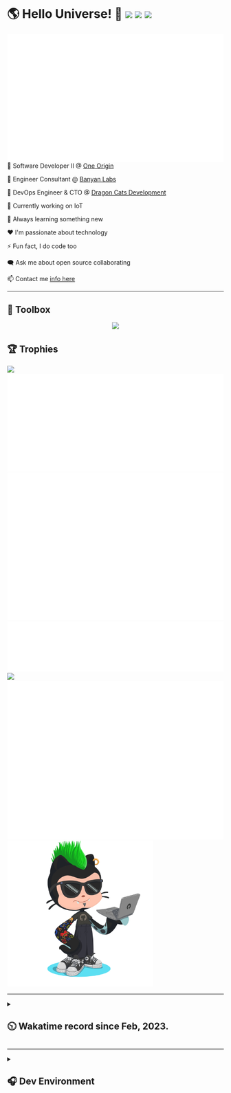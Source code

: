 <h1>🌎 Hello Universe! 👋
<img src='https://wakatime.com/badge/user/a61fe4dd-5464-48ee-825a-134d74f90884.svg?style=flat-square'>
<img src='https://api.visitorbadge.io/api/visitors?path=https%3A%2F%2Fgithub.com%2Fjmclain-origin&countColor=&style=flat-square' height='22'>
<img src='https://img.shields.io/github/followers/jmclain-origin?label=Followers&style=flat-square' height='22'>
</h1>

<img align='right' src='./assets/metrics.base.svg'>

💼 Software Developer II @ [One Origin](https://oneorigin.us/)

💼 Engineer Consultant @ [Banyan Labs](https://banyanlabs.io/)

💼 DevOps Engineer & CTO @ [Dragon Cats Development](https://DragonCats.dev/)

🔭 Currently working on IoT

🌱 Always learning something new

❤️ I'm passionate about technology

⚡ Fun fact, I do code too

🗨️ Ask me about open source collaborating

📫 Contact me [info here](https://www.joshmclain.com/#contact)

---

## 🧰 Toolbox

<p align="center">
  <a href="https://skillicons.dev">
    <img src="https://skillicons.dev/icons?i=md,html,css,js,regex,sass,tailwind,ts,react,styledcomponents,redux,next,gatsby,remix,nodejs,express,mongodb,jest,webpack,vite,rollup,docker,nginx,aws,heroku,vercel,netlify,linux,bash,powershell,vim,git,githubactions,github,gitlab,vscode,idea,maven,gradle,java,spring&theme=dark" />
  </a>
</p>

## 🏆 Trophies
>
<div align=''>
<img src='https://github-profile-trophy.vercel.app/?username=jmclain-origin&theme=darkhub&no-frame=true&margin-w=10' height='155'>
<img src='./assets/metrics.plugin.achievements.compact.svg'>
<img src='./assets/metrics.plugin.habits.charts.svg'>
</div>

<div align=''>
<img src='./assets/metrics.plugin.habits.facts.svg'>
<img src='https://streak-stats.demolab.com?user=jmclain-origin&theme=dark' width='340'>
<div>
</div>


<img src='./assets/metrics.plugin.wakatime.svg'>
<img src='./assets/octocat.png' width='340'>
<!-- <img src='./assets/metrics.plugin.code.svg'> -->
</div>

---

<details>
<summary>

## 🕥 Wakatime record since Feb, 2023.

</summary>

<!--START_SECTION:waka-->
![Code Time](http://img.shields.io/badge/Code%20Time-276%20hrs%2058%20mins-blue)

![Profile Views](http://img.shields.io/badge/Profile%20Views-44-blue)

**🐱 My GitHub Data** 

> 📦 109.4 kB Used in GitHub's Storage 
 > 
> 🏆 510 Contributions in the Year 2023
 > 
> 🚫 Not Opted to Hire
 > 
> 📜 16 Public Repositories 
 > 
> 🔑 25 Private Repositories 
 > 
**I'm an Early 🐤** 

```text
🌞 Morning                1245 commits        █████░░░░░░░░░░░░░░░░░░░░   21.36 % 
🌆 Daytime                2349 commits        ██████████░░░░░░░░░░░░░░░   40.30 % 
🌃 Evening                1541 commits        ███████░░░░░░░░░░░░░░░░░░   26.44 % 
🌙 Night                  694 commits         ███░░░░░░░░░░░░░░░░░░░░░░   11.91 % 
```
📅 **I'm Most Productive on Monday** 

```text
Monday                   1195 commits        █████░░░░░░░░░░░░░░░░░░░░   20.50 % 
Tuesday                  937 commits         ████░░░░░░░░░░░░░░░░░░░░░   16.07 % 
Wednesday                1174 commits        █████░░░░░░░░░░░░░░░░░░░░   20.14 % 
Thursday                 501 commits         ██░░░░░░░░░░░░░░░░░░░░░░░   08.59 % 
Friday                   807 commits         ███░░░░░░░░░░░░░░░░░░░░░░   13.84 % 
Saturday                 671 commits         ███░░░░░░░░░░░░░░░░░░░░░░   11.51 % 
Sunday                   544 commits         ██░░░░░░░░░░░░░░░░░░░░░░░   09.33 % 
```


📊 **This Week I Spent My Time On** 

```text
🕑︎ Time Zone: America/Phoenix

💬 Programming Languages: 
Other                    43 hrs 6 mins       ███████████████░░░░░░░░░░   60.52 % 
SCSS                     5 hrs 34 mins       ██░░░░░░░░░░░░░░░░░░░░░░░   07.83 % 
HTML                     5 hrs 34 mins       ██░░░░░░░░░░░░░░░░░░░░░░░   07.82 % 
Java                     4 hrs 40 mins       ██░░░░░░░░░░░░░░░░░░░░░░░   06.56 % 
XML                      3 hrs 9 mins        █░░░░░░░░░░░░░░░░░░░░░░░░   04.43 % 

🔥 Editors: 
Chrome                   22 hrs 33 mins      ████████░░░░░░░░░░░░░░░░░   31.68 % 
Firefox                  20 hrs 28 mins      ███████░░░░░░░░░░░░░░░░░░   28.74 % 
IntelliJ                 17 hrs 37 mins      ██████░░░░░░░░░░░░░░░░░░░   24.75 % 
VS Code                  10 hrs 24 mins      ████░░░░░░░░░░░░░░░░░░░░░   14.62 % 
WebStorm                 8 mins              ░░░░░░░░░░░░░░░░░░░░░░░░░   00.20 % 

💻 Operating System: 
Linux                    39 hrs 17 mins      ██████████████░░░░░░░░░░░   55.17 % 
Mac                      20 hrs 12 mins      ███████░░░░░░░░░░░░░░░░░░   28.37 % 
Windows                  10 hrs 40 mins      ████░░░░░░░░░░░░░░░░░░░░░   14.98 % 
Unknown OS               1 hr 3 mins         ░░░░░░░░░░░░░░░░░░░░░░░░░   01.48 % 
```

**I Mostly Code in JavaScript** 

```text
JavaScript               26 repos            █████████████░░░░░░░░░░░░   53.06 % 
TypeScript               14 repos            ███████░░░░░░░░░░░░░░░░░░   28.57 % 
CSS                      3 repos             ██░░░░░░░░░░░░░░░░░░░░░░░   06.12 % 
Java                     1 repo              █░░░░░░░░░░░░░░░░░░░░░░░░   02.04 % 
EJS                      1 repo              █░░░░░░░░░░░░░░░░░░░░░░░░   02.04 % 
```




 Last Updated on 30/04/2023 18:35:44 UTC
<!--END_SECTION:waka-->

</details>

---

<details>
<summary>

## 🎧 Dev Environment

</summary>

> ### _I'm not a player 🐱 I just code a lot..._
<div align='center'>
<img src='https://spotify-github-profile.vercel.app/api/view?uid=31knnovcfatt7mqmu6yaa5htulxi&cover_image=true&theme=default&show_offline=false&background_color=121212' width='420'>
<img src='https://spotify-recently-played-readme.vercel.app/api?user=31knnovcfatt7mqmu6yaa5htulxi&width=400&count=10'>
</div>
</details>


<!-- ## Memes

who doesn't love memes?

![obi one](./assets/unfilimar_obi.jpg) -->

<!-- <div align='center'>
<img src='https://www.data-card-for-spotify.com/api/card?user_id=31knnovcfatt7mqmu6yaa5htulxi&hide_playing=1&hide_recents=1&limit=10&custom_title=jmclain-origin%20Spotify%20Data'>
</div> -->
